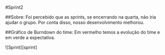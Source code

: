 #Sprint2

##Sobre:
Foi percebido que as sprints, se encerrando na quarta, não iria ajudar o grupo. Por conta disso, nosso desenvolvimento melhorou.

##Gráfico de Burndown do time:
Em vermelho temos a evolução do time e em verde a expectativa. 

![Sprint][sprint]

[spint]:sprint2.gif